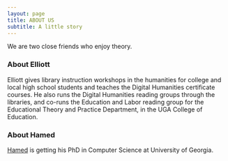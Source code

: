 ```yaml
---
layout: page
title: ABOUT US
subtitle: A little story 
---
```

We are two close friends who enjoy theory. 

### About Elliott
Elliott gives library instruction workshops in the humanities for college and local high school students and teaches the Digital Humanities certificate courses. He also runs the Digital Humanities reading groups through the libraries, and co-runs the Education and Labor reading group for the Educational Theory and Practice Department, in the UGA College of Education.


### About Hamed
[Hamed](http://cobweb.cs.uga.edu/~hamed/) is getting his PhD in Computer Science at University of Georgia.

